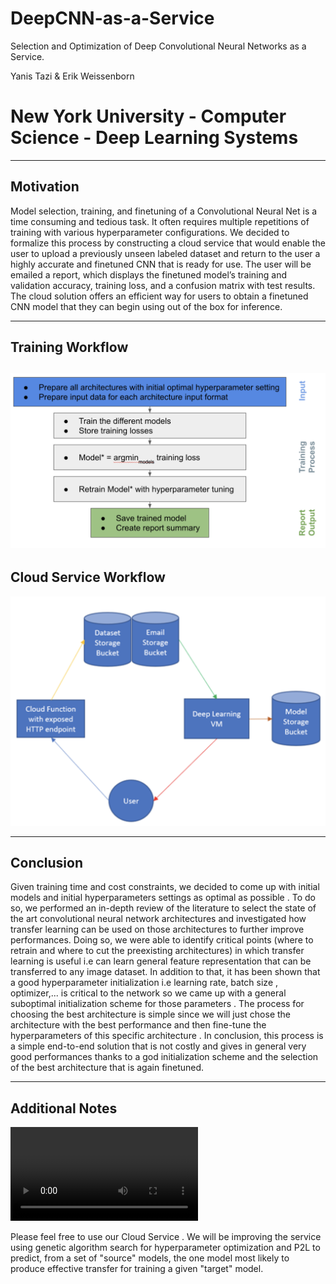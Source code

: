 # DeepCNN-as-a-Service
Selection and Optimization of Deep Convolutional Neural Networks as a Service.

Yanis Tazi & Erik Weissenborn

# New York University - Computer Science - Deep Learning Systems

-------------------------
Motivation
-------------------------
Model selection, training, and finetuning of a Convolutional Neural Net is a time consuming and tedious task. It often requires multiple repetitions of training with various hyperparameter configurations. We decided to formalize this process by constructing a cloud service that would enable the user to upload a previously unseen labeled dataset and return to the user a highly accurate and finetuned CNN that is ready for use. The user will be emailed a report, which displays the finetuned model’s training and validation accuracy, training loss, and a confusion matrix with test results. The cloud solution offers an efficient way for users to obtain a finetuned CNN model that they can begin using out of the box for inference.

-------------------------
Training Workflow
-------------------------
![Screenshot](workflow.png)
-------------------------
Cloud Service Workflow
-------------------------
![Screenshot](cloud_workflow.png)


--------------------
Conclusion
--------------------

Given training time and cost constraints, we decided to come up with initial models and initial hyperparameters settings as optimal as possible . To do so, we performed an in-depth review of the literature to select the state of the art convolutional neural network architectures and investigated how transfer learning can be used on those architectures to further improve performances. Doing so, we were able to identify critical points (where to retrain and where to cut the preexisting architectures) in which transfer learning is useful i.e can learn general feature representation that can be transferred to any image dataset. In addition to that, it has been shown that a good hyperparameter initialization i.e learning rate, batch size , optimizer,... is critical to the network so we came up with a general suboptimal initialization scheme for those parameters . The process for choosing the best architecture is simple since we will just chose the architecture with the best performance and then fine-tune the hyperparameters of this specific architecture . In conclusion, this process is a simple end-to-end solution that is not costly and gives in general very good performances thanks to a god initialization scheme and the selection of the best architecture that is again finetuned. 


--------------------
Additional Notes
--------------------
![Please check the Demo to be able to use the service](DL_Project_Demo.mp4)

Please feel free to use our Cloud Service . We will be improving the service using genetic algorithm search for hyperparameter optimization and P2L to predict, from a set of "source" models, the one model most likely to produce effective transfer for training a given "target" model.
